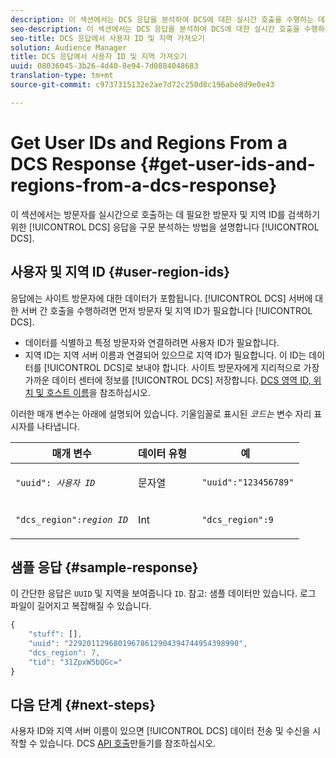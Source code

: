 ```yaml
---
description: 이 섹션에서는 DCS 응답을 분석하여 DCS에 대한 실시간 호출을 수행하는 데 필요한 방문자 및 지역 ID를 검색하는 방법에 대해 설명합니다.
seo-description: 이 섹션에서는 DCS 응답을 분석하여 DCS에 대한 실시간 호출을 수행하는 데 필요한 방문자 및 지역 ID를 검색하는 방법에 대해 설명합니다.
seo-title: DCS 응답에서 사용자 ID 및 지역 가져오기
solution: Audience Manager
title: DCS 응답에서 사용자 ID 및 지역 가져오기
uuid: 08036045-3b26-4d40-8e94-7d0884048683
translation-type: tm+mt
source-git-commit: c9737315132e2ae7d72c250d8c196abe8d9e0e43

---
```



# Get User IDs and Regions From a DCS Response {#get-user-ids-and-regions-from-a-dcs-response}

이 섹션에서는 방문자를 실시간으로 호출하는 데 필요한 방문자 및 지역 ID를 검색하기 위한 [!UICONTROL DCS] 응답을 구문 분석하는 방법을 설명합니다 [!UICONTROL DCS].

## 사용자 및 지역 ID {#user-region-ids}

응답에는 사이트 방문자에 대한 데이터가 포함됩니다. [!UICONTROL DCS] 서버에 대한 서버 간 호출을 수행하려면 먼저 방문자 및 지역 ID가 필요합니다 [!UICONTROL DCS].

* 데이터를 식별하고 특정 방문자와 연결하려면 사용자 ID가 필요합니다.
* 지역 ID는 지역 서버 이름과 연결되어 있으므로 지역 ID가 필요합니다. 이 ID는 데이터를 [!UICONTROL DCS]로 보내야 합니다. 사이트 방문자에게 지리적으로 가장 가까운 데이터 센터에 정보를 [!UICONTROL DCS] 저장합니다. [DCS 영역 ID, 위치 및 호스트 이름](../../../api/dcs-intro/dcs-api-reference/dcs-regions.md)을 참조하십시오.

이러한 매개 변수는 아래에 설명되어 있습니다. 기울임꼴로 표시된 *코드는* 변수 자리 표시자를 나타냅니다.

<table id="table_822C02D5978348DCB7153001882D397C"> 
 <thead> 
  <tr> 
   <th colname="col1" class="entry"> 매개 변수 </th> 
   <th colname="col2" class="entry"> 데이터 유형 </th> 
   <th colname="col3" class="entry"> 예 </th> 
  </tr> 
 </thead>
 <tbody> 
  <tr> 
   <td colname="col1"> <p><code>"uuid": <i>사용자 ID</i></code></span> </p> </td> 
   <td colname="col2"> <p>문자열 </p> </td> 
   <td colname="col3"> <p> <code> "uuid":"123456789"</code> </p> </td> 
  </tr> 
  <tr> 
   <td colname="col1"> <p><code>"dcs_region":<i>region ID</i></code> </p> </td> 
   <td colname="col2"> <p>Int </p> </td> 
   <td colname="col3"> <p> <code> "dcs_region":9</code> </p> </td> 
  </tr> 
 </tbody> 
</table>

## 샘플 응답 {#sample-response}

이 간단한 응답은 `UUID` 및 지역을 보여줍니다 `ID`. 참고: 샘플 데이터만 있습니다. 로그 파일이 길어지고 복잡해질 수 있습니다.

```js
{
    "stuff": [],
    "uuid": "22920112968019678612904394744954398990",
    "dcs_region": 7,
    "tid": "31ZpxW5bQGc="
}
```

## 다음 단계 {#next-steps}

사용자 ID와 지역 서버 이름이 있으면 [!UICONTROL DCS] 데이터 전송 및 수신을 시작할 수 있습니다. DCS [API 호출](../../../api/dcs-intro/dcs-s2s/dcs-s2s-calls.md)만들기를 참조하십시오.
